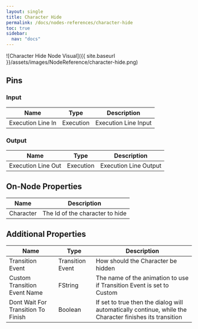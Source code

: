 ```yaml
---
layout: single
title: Character Hide
permalink: /docs/nodes-references/character-hide
toc: true
sidebar:
  nav: "docs"
---
```



![Character Hide Node Visual]({{ site.baseurl }}/assets/images/NodeReference/character-hide.png)

## Pins

### Input

| Name | Type | Description |
| --- | --- | --- |
| Execution Line In | Execution | Execution Line Input |

### Output

| Name | Type | Description |
| --- | --- | --- |
| Execution Line Out | Execution | Execution Line Output |

## On-Node Properties

| Name | Description |
| --- | --- |
| Character | The Id of the character to hide |

## Additional Properties

| Name | Type | Description |
| --- | --- | --- |
| Transition Event | Transition Event | How should the Character be hidden |
| Custom Transition Event Name | FString | The name of the animation to use if Transition Event is set to Custom |
| Dont Wait For Transition To Finish | Boolean | If set to true then the dialog will automatically continue, while the Character finishes its transition |